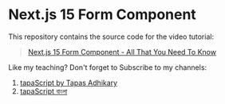 # Next.js 15 Form Component

This repository contains the source code for the video tutorial:

> [Next.js 15 Form Component - All That You Need To Know](https://youtu.be/vl_aGFMShg0)

Like my teaching? Don't forget to Subscribe to my channels:

1. [tapaScript by Tapas Adhikary](https://youtube.com/tapasadhikary)
2. [tapaScript বাংলা](https://www.youtube.com/@tapascript-bangla)
